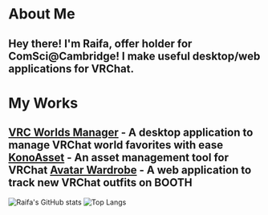 # About Me
Hey there! 
I'm Raifa, offer holder for ComSci@Cambridge!
I make useful desktop/web applications for VRChat.
---
# My Works
[VRC Worlds Manager](https://github.com/Raifa21/VRC-Worlds-Manager-v2) - A desktop application to manage VRChat world favorites with ease
[KonoAsset](https://github.com/siloneco/KonoAsset/) - An asset management tool for VRChat
[Avatar Wardrobe](https://github.com/Raifa21/Avatar-Wardrobe) - A web application to track new VRChat outfits on BOOTH
---

![Raifa's GitHub stats](https://github-readme-stats-raifa21s-projects.vercel.app/api?username=Raifa21&show_icons=true&theme=prussian&show=reviews)
![Top Langs](https://github-readme-stats-raifa21s-projects.vercel.app/api/top-langs/?username=Raifa21&exclude_repo=WizardGame&theme=prussian&hide=shell,javascript&langs_count=4)
<!--
**Raifa21/Raifa21** is a ✨ _special_ ✨ repository because its `README.md` (this file) appears on your GitHub profile.

Here are some ideas to get you started:

- 🔭 I’m currently working on ...
- 🌱 I’m currently learning ...
- 👯 I’m looking to collaborate on ...
- 🤔 I’m looking for help with ...
- 💬 Ask me about ...
- 📫 How to reach me: ...
- 😄 Pronouns: ...
- ⚡ Fun fact: ...
-->

